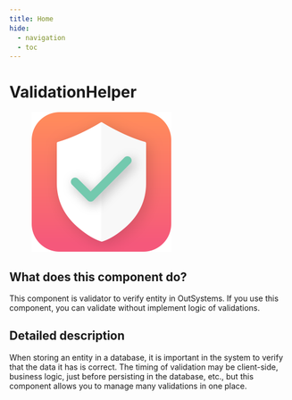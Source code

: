 ```yaml
---
title: Home
hide:
  - navigation
  - toc
---
```


# ValidationHelper

<figure>
  <img src='img/icon.svg' width='250'/>
</figure>

## What does this component do?

This component is validator to verify entity in OutSystems. If you use this component, you can validate without implement logic of validations.

## Detailed description

When storing an entity in a database, it is important in the system to verify that the data it has is correct.
The timing of validation may be client-side, business logic, just before persisting in the database, etc., but this component allows you to manage many validations in one place.
